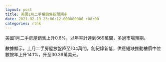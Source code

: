 ```yaml
---
layout: post
title: 美國1月二手樓銷售較預期多
date: 2021-02-19 23:06:12.000000000 +08:00
categories: rthk
---
```


美國1月二手房屋銷售上升0.6%，以年率計達到669萬間，多過市場預期。

數據顯示，上月二手房屋放盤降至104萬間，創紀錄新低，供應短缺推動樓價中位數按年上升14.1%，升至30.39萬美元。
